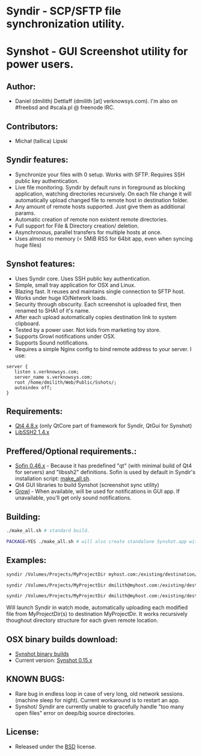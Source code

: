 # Syndir - SCP/SFTP file synchronization utility.
# Synshot - GUI Screenshot utility for power users.


## Author:
* Daniel (dmilith) Dettlaff (dmilith [at] verknowsys.com). I'm also on #freebsd and #scala.pl @ freenode IRC.


## Contributors:
* Michał (tallica) Lipski


## Syndir features:
* Synchronize your files with 0 setup. Works with SFTP. Requires SSH public key authentication.
* Live file monitoring. Syndir by default runs in foreground as blocking application, watching directories recursively. On each file change it will automatically upload changed file to remote host in destination folder.
* Any amount of remote hosts supported. Just give them as additional params.
* Automatic creation of remote non existent remote directories.
* Full support for File & Directory creation/ deletion.
* Asynchronous, parallel transfers for multiple hosts at once.
* Uses almost no memory (< 5MiB RSS for 64bit app, even when syncing huge files)


## Synshot features:
* Uses Syndir core. Uses SSH public key authentication.
* Simple, small tray application for OSX and Linux.
* Blazing fast. It reuses and maintains single connection to SFTP host.
* Works under huge IO/Network loads.
* Security through obscurity. Each screenshot is uploaded first, then renamed to SHA1 of it's name.
* After each upload automatically copies destination link to system clipboard.
* Tested by a power user. Not kids from marketing toy store.
* Supports Growl notifications under OSX.
* Supports Sound notifications.
* Requires a simple Nginx config to bind remote address to your server. I use:

```nginx
server {
   listen s.verknowsys.com;
   server_name s.verknowsys.com;
   root /home/dmilith/Web/Public/Sshots/;
   autoindex off;
}
```


## Requirements:
* [Qt4 4.8.x](http://qt-project.org/downloads) (only QtCore part of framework for Syndir, QtGui for Synshot)
* [LibSSH2 1.4.x](http://www.libssh2.org)


## Preffered/Optional requirements.:
* [Sofin 0.46.x](http://verknowsys.github.com/sofin/) - Because it has predefined "qt" (with minimal build of Qt4 for servers) and "libssh2" definitions. Sofin is used by default in Syndir's installation script: [make_all.sh](https://github.com/VerKnowSys/Syndir/blob/master/make_all.sh).
* Qt4 GUI libraries to build Synshot (screenshot sync utility)
* [Growl](http://growl.info) - When available, will be used for notifications in GUI app. If unavailable, you'll get only sound notifications.


## Building:
```sh
./make_all.sh # standard build.
```
```sh
PACKAGE=YES ./make_all.sh # will also create standalone Synshot.app with all requirements bundled.
```


## Examples:
```sh
syndir /Volumes/Projects/MyProjectDir myhost.com:/existing/destination/MyProjectDir
```
```sh
syndir /Volumes/Projects/MyProjectDir dmilith@myhost.com:/existing/destination/MyProjectDir
```
```sh
syndir /Volumes/Projects/MyProjectDir dmilith@myhost.com:/existing/destination/MyProjectDir more.hosts:/somewhere and.even.more:/copies/myproject (...)
```
Will launch Syndir in watch mode, automatically uploading each modified file from MyProjectDir(s) to destination MyProjectDir. It works recursively thoughout directory structure for each given remote location.


## OSX binary builds download:
* [Synshot binary builds](http://dmilith.verknowsys.com/Public/Synshot-releases)
* Current version: [Synshot 0.15.x](http://dmilith.verknowsys.com/Public/Synshot-releases)


## KNOWN BUGS:
* Rare bug in endless loop in case of very long, old network sessions. (machine sleep for night). Current workaround is to restart an app.
* Synshot/ Syndir are currently unable to gracefully handle "too many open files" error on deep/big source directories.


## License:
* Released under the [BSD](http://opensource.org/licenses/BSD-2-Clause) license.

